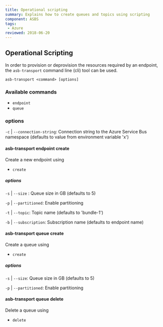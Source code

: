 ```yaml
---
title: Operational scripting
summary: Explains how to create queues and topics using scripting
component: ASBS
tags:
 - Azure
reviewed: 2018-06-20
---
```


## Operational Scripting

In order to provision or deprovision the resources required by an endpoint, the `asb-transport` command line (cli) tool can be used.

`asb-transport <command> [options]`

### Available commands

- `endpoint`
- `queue`

### options

`-c` | `--connection-string`:  Connection string to the Azure Service Bus namespace (defaults to value from environment variable 'x')

#### asb-transport endpoint create

Create a new endpoint using
- `create`

##### options
 
`-s` | `--size` : Queue size in GB (defaults to 5)

`-p` | `--partitioned`: Enable partitioning

`-t` | `--topic`: Topic name (defaults to 'bundle-1')

`-b` | `--subscription`: Subscription name (defaults to endpoint name)

#### asb-transport queue create
 
Create a queue using

- `create`


##### options

`-s` | `--size`: Queue size in GB (defaults to 5)

`-p` | `--partitioned`: Enable partitioning

#### asb-transport queue delete
 
 Delete a queue using

- `delete`
 